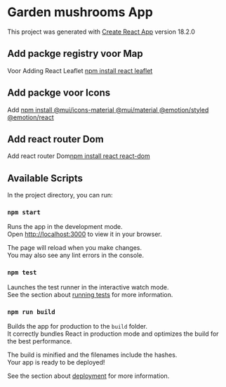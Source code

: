# Garden mushrooms App
This project was generated with [Create React App](https://github.com/facebook/create-react-app) version 18.2.0

## Add packge registry voor Map
Voor Adding React Leaflet [npm install react leaflet](https://react-leaflet.js.org/docs/start-introduction/)

## Add packge voor Icons
Add [npm install @mui/icons-material @mui/material @emotion/styled @emotion/react](https://mui.com/material-ui/material-icons/)

## Add react router Dom
Add react router Dom[npm install react react-dom](https://www.npmjs.com/package/react-dom)

## Available Scripts
In the project directory, you can run:

### `npm start`
Runs the app in the development mode.\
Open [http://localhost:3000](http://localhost:3000) to view it in your browser.

The page will reload when you make changes.\
You may also see any lint errors in the console.

### `npm test`
Launches the test runner in the interactive watch mode.\
See the section about [running tests](https://facebook.github.io/create-react-app/docs/running-tests) for more information.

### `npm run build`
Builds the app for production to the `build` folder.\
It correctly bundles React in production mode and optimizes the build for the best performance.

The build is minified and the filenames include the hashes.\
Your app is ready to be deployed!

See the section about [deployment](https://facebook.github.io/create-react-app/docs/deployment) for more information.

